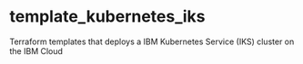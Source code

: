 # template_kubernetes_iks
Terraform templates that deploys a IBM Kubernetes Service (IKS) cluster on the IBM Cloud
